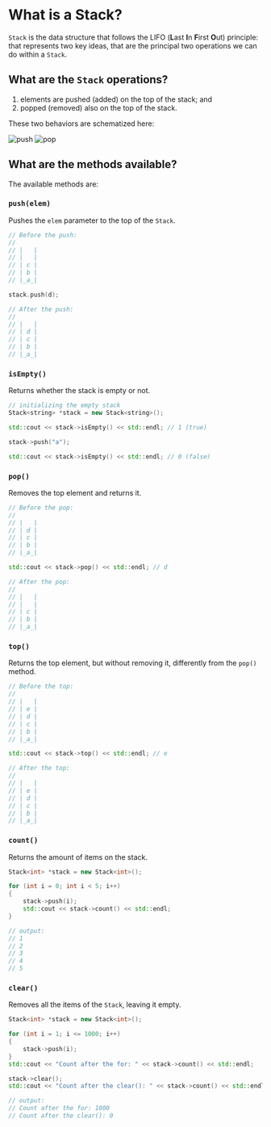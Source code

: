 # What is a Stack?

`Stack` is the data structure that follows the LIFO (**L**ast **I**n **F**irst **O**ut) principle: that represents two key ideas, that are the principal two operations we can do within a `Stack`.

## What are the `Stack` operations?

1. elements are pushed (added) on the top of the stack; and
2. popped (removed) also on the top of the stack.

These two behaviors are schematized here:

![push](https://user-images.githubusercontent.com/76710601/150433010-9417df37-bcfb-4690-a7b5-e21a634b5b75.png)
![pop](https://user-images.githubusercontent.com/76710601/150433037-ccf3da5e-f184-4cfc-bc8e-e52c0ba60078.png)

## What are the methods available?
The available methods are:

### `push(elem)`
Pushes the `elem` parameter to the top of the `Stack`.

```cpp
// Before the push:
// 
// |   |
// |   |
// | c |
// | b |
// |_a_|

stack.push(d);

// After the push:
// 
// |   |
// | d |
// | c |
// | b |
// |_a_|
```

### `isEmpty()`
Returns whether the stack is empty or not.

```cpp
// initializing the empty stack
Stack<string> *stack = new Stack<string>();

std::cout << stack->isEmpty() << std::endl; // 1 (true)

stack->push("a");

std::cout << stack->isEmpty() << std::endl; // 0 (false)
```

### `pop()`
Removes the top element and returns it.

```cpp
// Before the pop:
// 
// |   |
// | d |
// | c |
// | b |
// |_a_|

std::cout << stack->pop() << std::endl; // d

// After the pop:
// 
// |   |
// |   |
// | c |
// | b |
// |_a_|
```

### `top()`
Returns the top element, but without removing it, differently from the `pop()` method.

```cpp
// Before the top:
// 
// |   |
// | e |
// | d |
// | c |
// | b |
// |_a_|

std::cout << stack->top() << std::endl; // e

// After the top:
// 
// |   |
// | e |
// | d |
// | c |
// | b |
// |_a_|
```

### `count()`
Returns the amount of items on the stack.

```cpp
Stack<int> *stack = new Stack<int>();

for (int i = 0; int i < 5; i++)
{
    stack->push(i);
    std::cout << stack->count() << std::endl;
}

// output:
// 1
// 2
// 3
// 4
// 5
```

### `clear()`
Removes all the items of the `Stack`, leaving it empty.

```cpp
Stack<int> *stack = new Stack<int>();

for (int i = 1; i <= 1000; i++)
{
    stack->push(i);
}
std::cout << "Count after the for: " << stack->count() << std::endl;

stack->clear();
std::cout << "Count after the clear(): " << stack->count() << std::endl;

// output:
// Count after the for: 1000
// Count after the clear(): 0
```
